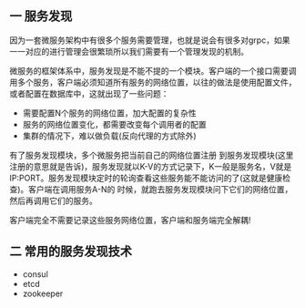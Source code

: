 ## 一 服务发现

因为一套微服务架构中有很多个服务需要管理，也就是说会有很多对grpc，如果一一对应的进行管理会很繁琐所以我们需要有一个管理发现的机制。  

微服务的框架体系中，服务发现是不能不提的一个模块。客户端的一个接口需要调用多个服务，客户端必须知道所有服务的网络位置，以往的做法是使用配置文件，或者配置在数据库中，这就出现了一些问题：
- 需要配置N个服务的网络位置，加大配置的复杂性 
- 服务的网络位置变化，都需要改变每个调用者的配置 
- 集群的情况下，难以做负载(反向代理的方式除外)

有了服务发现模块，多个微服务把当前自己的网络位置注册 到服务发现模块(这里注册的意思就是告诉)，服务发现就以K-V的方式记录下，K一般是服务名，V就是 IP:PORT。服务发现模块定时的轮询查看这些服务能不能访问的了(这就是健康检查)。客户端在调用服务A-N的 时候，就跑去服务发现模块问下它们的网络位置，然后再调用它们的服务。  

客户端完全不需要记录这些服务网络位置，客户端和服务端完全解耦!

## 二 常用的服务发现技术

- consul
- etcd
- zookeeper